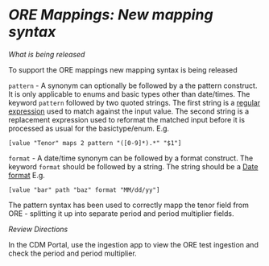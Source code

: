 # *ORE Mappings: New mapping syntax*

_What is being released_

To support the ORE mappings new mapping syntax is being released

`pattern` - A synonym can optionally be followed by a the pattern construct. It is only applicable to enums and basic types other than date/times. The keyword `pattern` followed by two quoted strings. The first string is a [regular expression](https://docs.oracle.com/javase/7/docs/api/java/util/regex/Pattern.html) 
used to match against the input value. The second string is a replacement expression used to reformat the matched input before it is processed as usual for the basictype/enum. E.g. 
```
[value "Tenor" maps 2 pattern "([0-9]*).*" "$1"]
```

`format` - A date/time synonym can be followed by a format construct. The keyword `format` should be followed by a string. The string should be a [Date format](https://docs.oracle.com/javase/8/docs/api/java/time/format/DateTimeFormatter.html)
E.g.
```
[value "bar" path "baz" format "MM/dd/yy"]
```

The pattern syntax has been used to correctly mapp the tenor field from ORE - splitting it up into separate period and period multiplier fields.

_Review Directions_

In the CDM Portal, use the ingestion app to view the ORE test ingestion and check the period and period multiplier.
